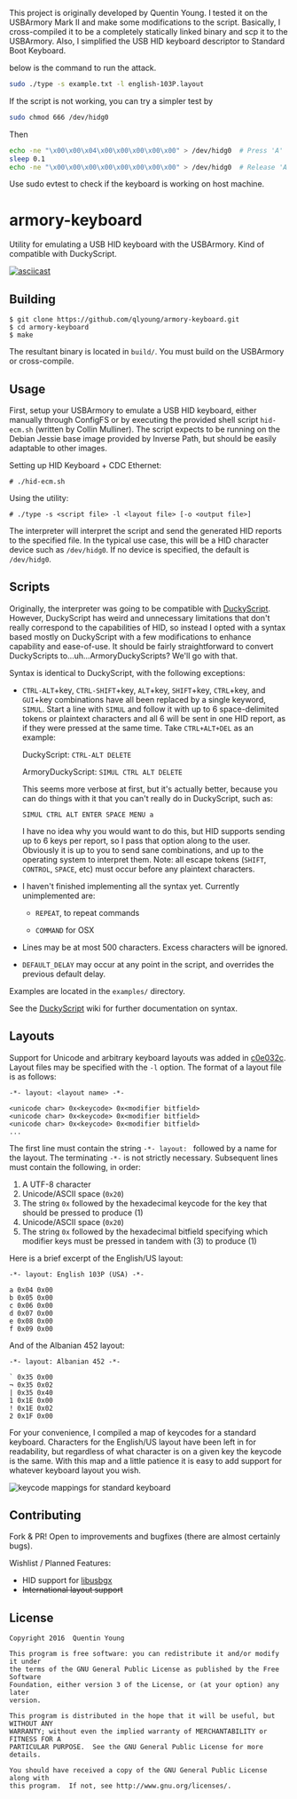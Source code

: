 This project is originally developed by Quentin Young. I tested it on the USBArmory Mark II and make some modifications to the script. Basically, I cross-compiled it to be a completely statically linked binary and scp it to the USBArmory. Also, I simplified the USB HID keyboard descriptor to Standard Boot Keyboard.

below is the command to run the attack.
```bash
sudo ./type -s example.txt -l english-103P.layout
```
If the script is not working, you can try a simpler test by 
```bash
sudo chmod 666 /dev/hidg0
```
Then
```bash
echo -ne "\x00\x00\x04\x00\x00\x00\x00\x00" > /dev/hidg0  # Press 'A'
sleep 0.1
echo -ne "\x00\x00\x00\x00\x00\x00\x00\x00" > /dev/hidg0  # Release 'A'
```
Use sudo evtest to check if the keyboard is working on host machine.




armory-keyboard
===============

Utility for emulating a USB HID keyboard with the USBArmory.  Kind of
compatible with DuckyScript.

[![asciicast](https://asciinema.org/a/45712.png)](https://asciinema.org/a/45712)

Building
--------
```shell
$ git clone https://github.com/qlyoung/armory-keyboard.git
$ cd armory-keyboard
$ make
```

The resultant binary is located in `build/`.  You must build on the USBArmory
or cross-compile.

Usage
-----
First, setup your USBArmory to emulate a USB HID keyboard, either
manually through ConfigFS or by executing the provided shell script `hid-ecm.sh`
(written by Collin Mulliner). The script expects to be running on the Debian
Jessie base image provided by Inverse Path, but should be easily adaptable to
other images.

Setting up HID Keyboard + CDC Ethernet:

```
# ./hid-ecm.sh
```

Using the utility:

```
# ./type -s <script file> -l <layout file> [-o <output file>]
```

The interpreter will interpret the script and send the generated HID reports to
the specified file. In the typical use case, this will be a HID character
device such as `/dev/hidg0`. If no device is specified, the default is
`/dev/hidg0`.

Scripts
-------
Originally, the interpreter was going to be compatible with
[DuckyScript](https://github.com/hak5darren/USB-Rubber-Ducky/wiki/Duckyscript).
However, DuckyScript has weird and unnecessary limitations that don't really
correspond to the capabilities of HID, so instead I opted with a syntax based
mostly on DuckyScript with a few modifications to enhance capability and
ease-of-use. It should be fairly straightforward to convert DuckyScripts
to...uh...ArmoryDuckyScripts? We'll go with that.

Syntax is identical to DuckyScript, with the following exceptions:

* `CTRL-ALT`+key, `CTRL-SHIFT`+key, `ALT`+key, `SHIFT`+key, `CTRL`+key, and
  `GUI`+key combinations have all been replaced by a single keyword, `SIMUL`.
  Start a line with `SIMUL` and follow it with up to 6 space-delimited tokens or
  plaintext characters and all 6 will be sent in one HID report, as if they were
  pressed at the same time. Take `CTRL+ALT+DEL` as an example:

  DuckyScript: `CTRL-ALT DELETE`

  ArmoryDuckyScript: `SIMUL CTRL ALT DELETE`

  This seems more verbose at first, but it's actually better, because you can
  do things with it that you can't really do in DuckyScript, such as:

  `SIMUL CTRL ALT ENTER SPACE MENU a `

  I have no idea why you would want to do this, but HID supports sending up to
  6 keys per report, so I pass that option along to the user. Obviously it is up
  to you to send sane combinations, and up to the operating system to interpret
  them.  Note: all escape tokens (`SHIFT`, `CONTROL`, `SPACE`, etc) must occur
  before any plaintext characters.

* I haven't finished implementing all the syntax yet. Currently unimplemented
  are:

  * `REPEAT`, to repeat commands
  
  * `COMMAND` for OSX

* Lines may be at most 500 characters. Excess characters will be ignored.

* `DEFAULT_DELAY` may occur at any point in the script, and overrides the
  previous default delay.

Examples are located in the `examples/` directory.

See the
[DuckyScript](https://github.com/hak5darren/USB-Rubber-Ducky/wiki/Duckyscript)
wiki for further documentation on syntax.

Layouts
-------
Support for Unicode and arbitrary keyboard layouts was added in [c0e032c](https://github.com/qlyoung/armory-keyboard/commit/c0e032cd852b6b31bd2638d798e727915d035cdc). Layout files may be specified with the `-l` option. The format of a layout file is as follows:

```
-*- layout: <layout name> -*-

<unicode char> 0x<keycode> 0x<modifier bitfield>
<unicode char> 0x<keycode> 0x<modifier bitfield>
<unicode char> 0x<keycode> 0x<modifier bitfield>
...
```

The first line must contain the string `-*- layout: ` followed by a name for the layout. The terminating `-*-` is not strictly necessary.
Subsequent lines must contain the following, in order:

 1. A UTF-8 character
 2. Unicode/ASCII space (`0x20`)
 3. The string `0x` followed by the hexadecimal keycode for the key that should be pressed to produce (1)
 4. Unicode/ASCII space (`0x20`)
 5. The string `0x` followed by the hexadecimal bitfield specifying which modifier keys must be pressed in tandem with (3) to produce (1)

Here is a brief excerpt of the English/US layout:
```
-*- layout: English 103P (USA) -*-

a 0x04 0x00
b 0x05 0x00
c 0x06 0x00
d 0x07 0x00
e 0x08 0x00
f 0x09 0x00
```

And of the Albanian 452 layout:

```
-*- layout: Albanian 452 -*-

` 0x35 0x00
¬ 0x35 0x02
| 0x35 0x40
1 0x1E 0x00
! 0x1E 0x02
2 0x1F 0x00
```

For your convenience, I compiled a map of keycodes for a standard keyboard. Characters for the English/US layout have been left in for readability, but regardless of what character is on a given key the keycode is the same. With this map and a little patience it is easy to add support for whatever keyboard layout you wish.

![keycode mappings for standard keyboard](https://raw.githubusercontent.com/qlyoung/armory-keyboard/master/layouts/keyboard-layout.png)



Contributing
------------
Fork & PR! Open to improvements and bugfixes (there
are almost certainly bugs).

Wishlist / Planned Features:
* HID support for [libusbgx](https://github.com/libusbgx/libusbgx)
* ~~International layout support~~

License
-------
```
Copyright 2016  Quentin Young

This program is free software: you can redistribute it and/or modify it under
the terms of the GNU General Public License as published by the Free Software
Foundation, either version 3 of the License, or (at your option) any later
version.

This program is distributed in the hope that it will be useful, but WITHOUT ANY
WARRANTY; without even the implied warranty of MERCHANTABILITY or FITNESS FOR A
PARTICULAR PURPOSE.  See the GNU General Public License for more details.

You should have received a copy of the GNU General Public License along with
this program.  If not, see http://www.gnu.org/licenses/.
```
